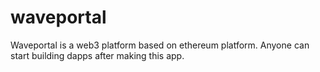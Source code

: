  # waveportal

Waveportal is a web3 platform based on ethereum platform.
Anyone can start building dapps after making this app.
